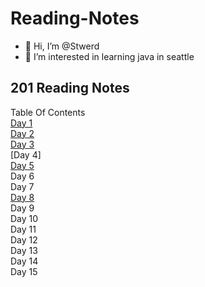 # Reading-Notes
- 👋 Hi, I’m @Stwerd
- 👀 I’m interested in learning java in seattle

<!---
Stwerd/Stwerd is a ✨ special ✨ repository because its `README.md` (this file) appears on your GitHub profile.
You can click the Preview link to take a look at your changes.
--->
## 201 Reading Notes
Table Of Contents <br>
[Day 1](Class-01.md) <br>
[Day 2](Class-02.md) <br>
[Day 3](Class-03.md) <br>
[Day 4]<br>
[Day 5](Class-05.md)<br>
Day 6 <br>
Day 7 <br>
[Day 8](Class-08.md)<br>
Day 9<br>
Day 10<br>
Day 11<br>
Day 12<br>
Day 13<br>
Day 14<br>
Day 15
